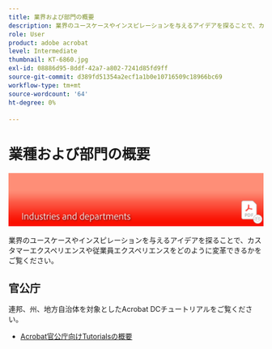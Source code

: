 ```yaml
---
title: 業界および部門の概要
description: 業界のユースケースやインスピレーションを与えるアイデアを探ることで、カスタマーエクスペリエンスや従業員エクスペリエンスをどのように変革できるかをご覧ください
role: User
product: adobe acrobat
level: Intermediate
thumbnail: KT-6860.jpg
exl-id: 08886d95-8ddf-42a7-a802-7241d85fd9ff
source-git-commit: d389fd51354a2ecf1a1b0e10716509c18966bc69
workflow-type: tm+mt
source-wordcount: '64'
ht-degree: 0%

---
```


# 業種および部門の概要

![Acrobat業界イメージ](../assets/Hero-Industry.png)

業界のユースケースやインスピレーションを与えるアイデアを探ることで、カスタマーエクスペリエンスや従業員エクスペリエンスをどのように変革できるかをご覧ください。

## 官公庁

連邦、州、地方自治体を対象としたAcrobat DCチュートリアルをご覧ください。

* [Acrobat官公庁向けTutorialsの概要](gov/gov-overview.md)
